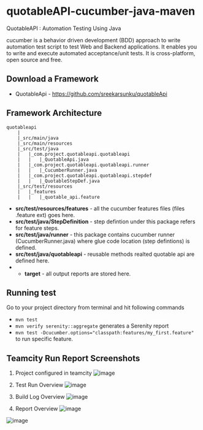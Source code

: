quotableAPI-cucumber-java-maven
=================

QuotableAPI : Automation Testing Using Java

cucumber is a behavior driven development (BDD) approach to write automation test script to test Web and Backend applications.
It enables you to write and execute automated acceptance/unit tests.
It is cross-platform, open source and free.

Download a Framework
--------------
* QuotableApi - https://github.com/sreekarsunku/quotableApi

Framework Architecture
--------------
	quotableapi
		|
		|_src/main/java
		|_src/main/resources
		|_src/test/java
		|	|_com.project.quotableapi.quotableapi
		|	|	|_QuotableApi.java
		|	|_com.project.quotableapi.quotableapi.runner
		|	|	|_CucumberRunner.java
		|	|_com.project.quotableapi.quotableapi.stepdef
		|	|	|_QuotableStepDef.java
		|_src/test/resources
		|	|_features
		|	|	|_quotable_api.feature
    

* **src/test/resources/features** - all the cucumber features files (files .feature ext) goes here.
* **src/test/java/StepDefinition** - step defintion under this package refers for feature steps.
* **src/test/java/runner** - this package contains cucumber runner (CucumberRunner.java) where glue code location (step defintions) is defined.
* **src/test/java/quotableapi** - reusable methods realted quotable api are defined here.
* * **target** - all output reports are stored here.


Running test
--------------

Go to your project directory from terminal and hit following commands
* `mvn test`
* `mvn verify serenity::aggregate` generates a Serenity report
* `mvn test -Dcucumber.options="classpath:features/my_first.feature"` to run specific feature.


Teamcity Run Report Screenshots
-----------------------
1. Project configured in teamcity
![image](https://user-images.githubusercontent.com/11191193/124349247-d28ae100-dc0b-11eb-836c-71db2abb77d5.png)

2. Test Run Overview
![image](https://user-images.githubusercontent.com/11191193/124349329-17167c80-dc0c-11eb-9e43-6933a357e82d.png)

3. Build Log Overview
![image](https://user-images.githubusercontent.com/11191193/124349365-51801980-dc0c-11eb-83bf-d9798fe769f2.png)

4. Report Overview
![image](https://user-images.githubusercontent.com/11191193/124349431-91df9780-dc0c-11eb-9a99-6046e27bed9b.png)

![image](https://user-images.githubusercontent.com/11191193/124349481-d3704280-dc0c-11eb-83e3-8a2faf399f84.png)

